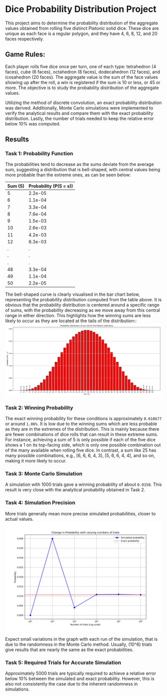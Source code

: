 # Dice Probability Distribution Project

This project aims to determine the probability distribution of the aggregate values obtained from rolling five distinct Platonic solid dice. These dice are unique as each face is a regular polygon, and they have 4, 6, 8, 12, and 20 faces respectively.

## Game Rules:
Each player rolls five dice once per turn, one of each type: tetrahedron (4 faces), cube (6 faces), octahedron (8 faces), dodecahedron (12 faces), and icosahedron (20 faces). The aggregate value is the sum of the face values showing up after the roll, a win is registered if the sum is 10 or less, or 45 or more. The objective is to study the probability distribution of the aggregate values.

Utilizing the method of discrete convolution, an exact probability distribution was derived. Additionally, Monte Carlo simulations were implemented to verify the analytical results and compare them with the exact probability distribution. Lastly, the number of trials needed to keep the relative error below 10% was computed.


## Results


### Task 1: Probability Function

The probabilities tend to decrease as the sums deviate from the average sum, suggesting a distribution that is bell-shaped, with central values being more probable than the extreme ones, as can be seen below:

| **Sum (S)** | **Probability \(P(S = s)\)** |
|-------------|----------------------------|
| 5           | 2.2e-05                    |
| 6           | 1.1e-04                    |
| 7           | 3.3e-04                    |
| 8           | 7.6e-04                    |
| 9           | 1.5e-03                    |
| 10          | 2.6e-03                    |
| 11          | 4.2e-03                    |
| 12          | 6.3e-03                    |
| .           | .                          |
| .           | .                          |
| .           | .                          |
| 48          | 3.3e-04                    |
| 49          | 1.1e-04                    |
| 50          | 2.2e-05                    |

The bell-shaped curve is clearly visualised in the bar chart below, representing the probability distribution computed from the table above. It is obvious that the probability distribution is centered around a specific range of sums, with the probability decreasing as we move away from this central range in either direction. This highlights how the winning sums are less likely to occur as they are located at the tails of the distribution::
![Task 1 Probability Distribution](task1_probability_distribution.png)



### Task 2: Winning Probability
The exact winning probability for these conditions is approximately `0.010677` or around `1.06%`. It is low due to the winning sums which are less probable as they are in the extremes of the distribution. This is mainly because there are fewer combinations of dice rolls that can result in these extreme sums. For instance, achieving a sum of 5 is only possible if each of the five dice shows a 1 on its top-facing side, which is only one possible combination out of the many available when rolling five dice. In contrast, a sum like 25 has many possible combinations, e.g., [6, 6, 6, 4, 3], [5, 6, 6, 4, 4], and so on, making it more likely to occur.


### Task 3: Monte Carlo Simulation
A simulation with 1000 trials gave a winning probability of about `0.0150`. This result is very close with the analytical probability obtained in Task 2.

### Task 4: Simulation Precision
More trials generally mean more precise simulated probabilities, closer to actual values.
![Task 4 Probability with varying trials](task4.png)

Expect small variations in the graph with each run of the simulation, that is due to the randomness in the Monte Carlo method. Usually, \(10^6\) trials give results that are nearly the same as the exact probabilities.

### Task 5: Required Trials for Accurate Simulation
Approximately 5000 trials are typically required to achieve a relative error below 10% between the simulated and exact probability. However, this is also not consistently the case due to the inherent randomness in simulations.